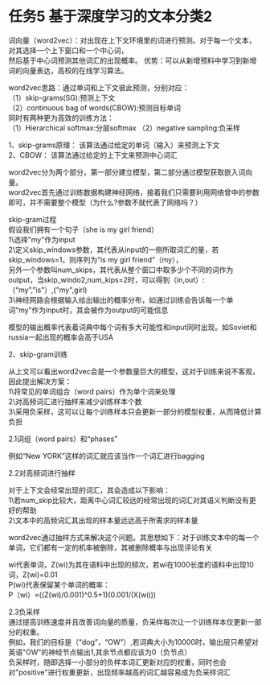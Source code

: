# 任务5 基于深度学习的文本分类2

词向量（word2vec）：对出现在上下文环境里的词进行预测。对于每一个文本，对其选择一个上下窗口和一个中心词，  
然后基于中心词预测其他词汇的出现概率。
优势：可以从新增预料中学习到新增词的向量表达，高校的在线学习算法。

word2vec思路：通过单词和上下文彼此预测，分别对应：  
（1）skip-grams(SG):预测上下文  
（2）continuous bag of words(CBOW):预测目标单词  
同时有两种更为高效的训练方法：  
（1）Hierarchical softmax:分层softmax
（2）negative sampling:负采样

1、skip-grams原理： 
该算法通过给定的单词（输入）来预测上下文  
2、CBOW：
该算法通过给定的上下文来预测中心词汇  

word2vec分为两个部分，第一部分建立模型，第二部分通过模型获取嵌入词向量。  
word2vec首先通过训练数据构建神经网络，接着我们只需要利用网络曾中的参数即可，并不需要整个模型（为什么?参数不就代表了网络吗？）

skip-gram过程  
假设我们拥有一个句子（she is my girl friend）  
1\选择"my"作为input  
2\定义skip_windows参数，其代表从input的一侧所取词汇的量，若skip_windows=1，则序列为“is my girl friend”（my），  
另外一个参数叫num_skips，其代表从整个窗口中取多少个不同的词作为output，当skip_windo2,num_kips=2时，可以得到（in,out）:  
（“my”,"is"）,("my",girl)  
3\神经网路会根据输入给出输出的概率分布，如通过训练会告诉每一个单词“my”作为input时，其会被作为output的可能信息


模型的输出概率代表着词典中每个词有多大可能性和input同时出现。如Soviet和russia一起出现的概率会高于USA

2、skip-gram训练

从上文可以看出word2vec会是一个参数量巨大的模型，这对于训练来说不客观，因此提出解决方案：  
1\将常见的单词组合（word pairs）作为单个词来处理  
2\对高频词汇进行抽样来减少训练样本个数  
3\采用负采样，这可以让每个训练样本只会更新一部分的模型权重，从而降低计算负担

2.1词组（word pairs）和“phases”

例如“New YORK”这样的词汇就应该当作一个词汇进行bagging

2.2对高频词进行抽样

对于上下文会经常出现的词汇，其会造成以下影响：  
1\若num_skip比较大，距离中心词汇较远的经常出现的词汇对其语义判断没有更好的帮助  
2\文本中的高频词汇其出现的样本量远远高于所需求的样本量  
  
word2vec通过抽样方式来解决这个问题。其思想如下：对于训练文本中的每一个单词，它们都有一定的机率被删除，其被删除概率与出现评论有关  
  
wi代表单词，Z(wi)为其在语料中出现的频次，若wi在1000长度的语料中出现10词，Z(wi)=0.01  
P(wi)代表保留某个单词的概率：  
P（wi）=((Z(wi)/0.001)^0.5+1)(0.001/(X(wi)))

2.3负采样  
通过提高训练速度并且改善词向量的质量，负采样每次让一个训练样本仅更新一部分的权重。  
例如，我们的目标是（“dog”，“OW”）,若词典大小为10000时，输出层只希望对英语"OW"的神经节点输出1,其余节点都应该为0（负节点）   
负采样时，随即选择一小部分的负样本词汇更新对应的权重，同时也会对"positive"进行权重更新，出现频率越高的词汇越容易成为负采样词汇


```python

```
